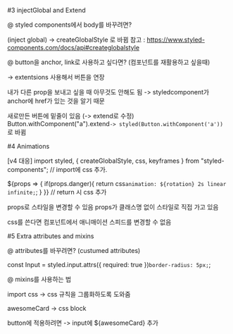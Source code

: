 #3 injectGlobal and Extend

@ styled components에서 body를 바꾸려면?

(inject global)
-> createGlobalStyle 로 바뀜
참고 : https://www.styled-components.com/docs/api#createglobalstyle

@ button을 anchor, link로 사용하고 싶다면?
(컴포넌트를 재활용하고 싶을때)

-> extentsions 사용해서 버튼을 연장

내가 다른 prop을 보내고 싶을 때 아무것도 안해도 됨
-> styledcomponent가 anchor에 href가 있는 것을 알기 때문

새로만든 버튼에 밑줄이 있음
(-> extend로 수정)
Button.withComponent("a").extend`-> styled(Button.withComponent('a'))` 로 바뀜

#4 Animations

[v4 대응]
import styled, { createGlobalStyle, css, keyframes } from "styled-components";
// import에 css 추가.

\${props => {
if(props.danger){
return css`animation: ${rotation} 2s linear infinite;`;
}
}}
// return 시 css 추가

props로 스타일을 변경할 수 있음
props가 클래스명 없이 스타일로 직접 가고 있음

css를 쓴다면 컴포넌트에서 애니매이션 스피드를 변경할 수 없음

#5 Extra attributes and mixins

@ attributes를 바꾸려면? (custumed attributes)

const Input = styled.input.attrs({
required: true
})`border-radius: 5px;`;

@ mixins를 사용하는 법

import css -> css 규칙을 그룹화하도록 도와줌

awesomeCard -> css block

button에 적용하려면 ->
input에 \${awesomeCard} 추가

